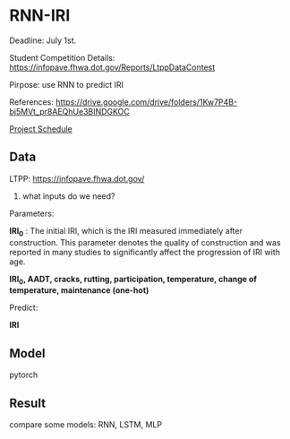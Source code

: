 # RNN-IRI

Deadline: July 1st.

Student Competition Details: https://infopave.fhwa.dot.gov/Reports/LtppDataContest

Pirpose: use RNN to predict IRI

References: https://drive.google.com/drive/folders/1Kw7P4B-bj5MVt_pr8AEQhUe3BINDGKOC

[Project Schedule](./schedule.md)

## Data

LTPP: https://infopave.fhwa.dot.gov/

1. what inputs do we need? 


Parameters: 

**IRI<sub>0</sub>**  : The initial IRI, which is the IRI measured immediately after construction. This parameter denotes the quality of construction and was reported in many studies to significantly affect the progression of IRI with age.

**IRI<sub>0</sub>, AADT,  cracks, rutting, participation, temperature, change of temperature, maintenance (one-hot)**

Predict:

**IRI**

## Model
pytorch



## Result
compare some models: RNN, LSTM, MLP
